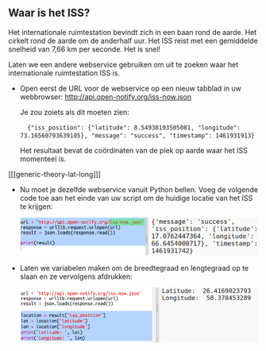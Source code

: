 ## Waar is het ISS?

Het internationale ruimtestation bevindt zich in een baan rond de aarde. Het cirkelt rond de aarde om de anderhalf uur. Het ISS reist met een gemiddelde snelheid van 7,66 km per seconde. Het is snel!

Laten we een andere webservice gebruiken om uit te zoeken waar het internationale ruimtestation ISS is.

+ Open eerst de URL voor de webservice op een nieuw tabblad in uw webbrowser: <a href="http://api.open-notify.org/iss-now.json" target="_blank">http://api.open-notify.org/iss-now.json</a>
    
    Je zou zoiets als dit moeten zien:
    
        {"iss_position": {"latitude": 8.54938193505081, "longitude": 73.16560793639105}, "message": "success", "timestamp": 1461931913}
        
    
    Het resultaat bevat de coördinaten van de plek op aarde waar het ISS momenteel is.

[[[generic-theory-lat-long]]]

+ Nu moet je dezelfde webservice vanuit Python bellen. Voeg de volgende code toe aan het einde van uw script om de huidige locatie van het ISS te krijgen:
    
    ![screenshot](images/iss-location.png)

+ Laten we variabelen maken om de breedtegraad en lengtegraad op te slaan en ze vervolgens afdrukken:
    
    ![screenshot](images/iss-coordinates.png)